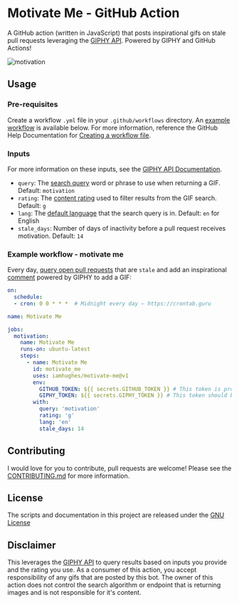 # Motivate Me - GitHub Action
A GitHub action (written in JavaScript) that posts inspirational gifs on stale pull requests leveraging the [GIPHY API](https://developers.giphy.com/docs/api/endpoint/#search). Powered by GIPHY and GitHub Actions!

![motivation](https://media1.giphy.com/media/ACcXRXwUqJ6Ok/giphy.gif?cid=790b76114c50f8d3fd545233a84bf5409ed102e90ff8e9e8&rid=giphy.gif)

## Usage
### Pre-requisites
Create a workflow `.yml` file in your `.github/workflows` directory. An [example workflow](#example-workflow---motivate-me) is available below. For more information, reference the GitHub Help Documentation for [Creating a workflow file](https://help.github.com/en/articles/configuring-a-workflow#creating-a-workflow-file).

### Inputs
For more information on these inputs, see the [GIPHY API Documentation](https://developers.giphy.com/docs/api/endpoint/#search).

- `query`: The [search query](https://developers.giphy.com/docs/api/endpoint/#search) word or phrase to use when returning a GIF. Default: `motivation`
- `rating`: The [content rating](https://developers.giphy.com/docs/optional-settings#rating) used to filter results from the GIF search. Default: `g`
- `lang`: The [default language](https://developers.giphy.com/docs/optional-settings#language-support) that the search query is in. Default: `en` for English
- `stale_days`: Number of days of inactivity before a pull request receives motivation. Default: `14`

### Example workflow - motivate me
Every day, [query open pull requests](https://developer.github.com/v3/pulls/#list-pull-requests) that are `stale` and add an inspirational [comment](https://developer.github.com/v3/issues/comments/#create-a-comment) powered by GIPHY to add a GIF:

```yaml
on:
  schedule:
  - cron: 0 0 * * *  # Midnight every day – https://crontab.guru

name: Motivate Me

jobs:
  motivation:
    name: Motivate Me
    runs-on: ubuntu-latest
    steps:
      - name: Motivate Me
        id: motivate_me
        uses: iamhughes/motivate-me@v1
        env:
          GITHUB_TOKEN: ${{ secrets.GITHUB_TOKEN }} # This token is provided by Actions, you do not need to create your own token
          GIPHY_TOKEN: ${{ secrets.GIPHY_TOKEN }} # This token should be created on giphy.com: https://developers.giphy.com/dashboard/?create=true
        with:
          query: 'motivation'
          rating: 'g'
          lang: 'en'
          stale_days: 14
```

## Contributing
I would love for you to contribute, pull requests are welcome! Please see the [CONTRIBUTING.md](CONTRIBUTING.md) for more information.

## License
The scripts and documentation in this project are released under the [GNU License](LICENSE)

## Disclaimer
This leverages the [GIPHY API](https://developers.giphy.com/docs/api/endpoint#search) to query results based on inputs you provide and the rating you use. As a consumer of this action, you accept responsibility of any gifs that are posted by this bot. The owner of this action does not control the search algorithm or endpoint that is returning images and is not responsible for it's content.
